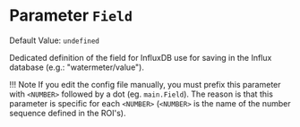 # Parameter `Field`
Default Value: `undefined`

Dedicated definition of the field for InfluxDB use for saving in the Influx database (e.g.: "watermeter/value").

!!! Note
    If you edit the config file manually, you must prefix this parameter with `<NUMBER>` followed by a dot (eg. `main.Field`). The reason is that this parameter is specific for each `<NUMBER>` (`<NUMBER>` is the name of the number sequence defined in the ROI's).

